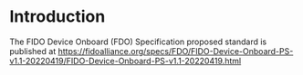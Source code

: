 # Introduction

The FIDO Device Onboard (FDO) Specification proposed standard is published at
<https://fidoalliance.org/specs/FDO/FIDO-Device-Onboard-PS-v1.1-20220419/FIDO-Device-Onboard-PS-v1.1-20220419.html>

